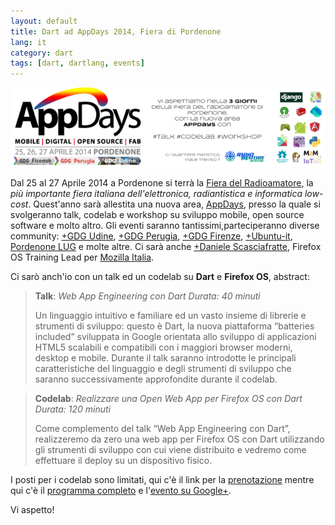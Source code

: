 ```yaml
---
layout: default
title: Dart ad AppDays 2014, Fiera di Pordenone
lang: it
category: dart
tags: [dart, dartlang, events]
---
```


![Banner](/assets/img/posts/appdays2014.png)

Dal 25 al 27 Aprile 2014 a Pordenone si terrà la [Fiera del Radioamatore](http://www.radioamatorepordenone.it/), la _più importante fiera italiana dell'elettronica, radiantistica e informatica low-cost_. Quest'anno sarà allestita una nuova area, [AppDays](http://www.radioamatorepordenone.it/2014/appdays2014/il-programma-degli-eventi-di-gdg-hacklabudine-allappdays-2014/), presso la quale si svolgeranno talk, codelab e workshop su sviluppo mobile, open source software e molto altro. Gli eventi saranno tantissimi,parteciperanno diverse community: [+GDG Udine](https://plus.google.com/108234097192616821410/posts), [+GDG Perugia](https://plus.google.com/100029768638367982742/posts), [+GDG Firenze](https://plus.google.com/+GdgfirenzeInfo-page/posts), [+Ubuntu-it](https://plus.google.com/+ubuntuit/posts), [Pordenone LUG](https://twitter.com/pnlug) e molte altre. Ci sarà anche [+Daniele Scasciafratte](https://plus.google.com/+DanieleScasciafratteMte90Net/posts), Firefox OS Training Lead per [Mozilla Italia](http://www.mozillaitalia.org/home/).

<!--more-->

Ci sarò anch'io con un talk ed un codelab su **Dart** e **Firefox OS**, abstract:

> **Talk**: _Web App Engineering con Dart_
> _Durata: 40 minuti_
>
> Un linguaggio intuitivo e familiare ed un vasto insieme di librerie e strumenti di sviluppo: questo è Dart, la nuova piattaforma “batteries included” sviluppata in Google orientata allo sviluppo di applicazioni HTML5 scalabili e compatibili con i maggiori browser moderni, desktop e mobile. Durante il talk saranno introdotte le principali caratteristiche del linguaggio e degli strumenti di sviluppo che saranno successivamente approfondite durante il codelab.



> **Codelab**: _Realizzare una Open Web App per Firefox OS con Dart_
> _Durata: 120 minuti_
>
>Come complemento del talk “Web App Engineering con Dart”, realizzeremo da zero una web app per Firefox OS con Dart utilizzando gli strumenti di sviluppo con cui viene distribuito e vedremo come effettuare il deploy su un dispositivo fisico.


I posti per i codelab sono limitati, qui c'è il link per la [prenotazione](https://docs.google.com/forms/d/1LHuixy59I3S9VA1PVjmjsMkyLDszcxlnht_E2AMlsDI/viewform) mentre qui c'è il [programma completo](https://docs.google.com/file/d/0Bz2gtYAx46W-S1lIQXhWZHBfaUE/edit) e l'[evento su Google+](https://plus.google.com/events/c9g0ainnfp20jqvv7fit5sd2vh4).

Vi aspetto!
